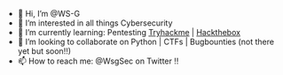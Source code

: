 - 👋 Hi, I’m @WS-G
- 👀 I’m interested in all things Cybersecurity 
- 🌱 I’m currently learning: Pentesting [Tryhackme](https://tryhackme.com) | [Hackthebox](https://Hackthebox.eu)  
- 💞️ I’m looking to collaborate on Python | CTFs | Bugbounties (not there yet but soon!!) 
- 📫 How to reach me: @WsgSec on Twitter !! 


